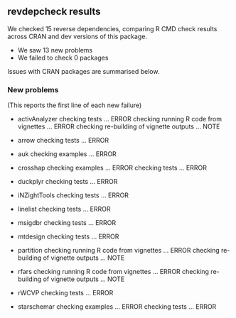 ## revdepcheck results

We checked 15 reverse dependencies, comparing R CMD check results across CRAN and dev versions of this package.

 * We saw 13 new problems
 * We failed to check 0 packages

Issues with CRAN packages are summarised below.

### New problems
(This reports the first line of each new failure)

* activAnalyzer
  checking tests ... ERROR
  checking running R code from vignettes ... ERROR
  checking re-building of vignette outputs ... NOTE

* arrow
  checking tests ... ERROR

* auk
  checking examples ... ERROR

* crosshap
  checking examples ... ERROR
  checking tests ... ERROR

* duckplyr
  checking tests ... ERROR

* iNZightTools
  checking tests ... ERROR

* linelist
  checking tests ... ERROR

* msigdbr
  checking tests ... ERROR

* mtdesign
  checking tests ... ERROR

* partition
  checking running R code from vignettes ... ERROR
  checking re-building of vignette outputs ... NOTE

* rfars
  checking running R code from vignettes ... ERROR
  checking re-building of vignette outputs ... NOTE

* rWCVP
  checking tests ... ERROR

* starschemar
  checking examples ... ERROR
  checking tests ... ERROR

